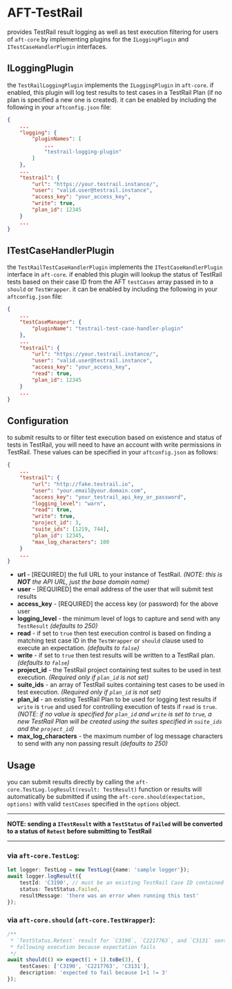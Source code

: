 # AFT-TestRail
provides TestRail result logging as well as test execution filtering for users of `aft-core` by implementing plugins for the `ILoggingPlugin` and `ITestCaseHandlerPlugin` interfaces.

## ILoggingPlugin
the `TestRailLoggingPlugin` implements the `ILoggingPlugin` in `aft-core`. if enabled, this plugin will log test results to test cases in a TestRail Plan (if no plan is specified a new one is created). it can be enabled by including the following in your `aftconfig.json` file:

```json
{
    ...
    "logging": {
        "pluginNames": [
            ...
            "testrail-logging-plugin"
        ]
    },
    ...
    "testrail": {
        "url": "https://your.testrail.instance/",
        "user": "valid.user@testrail.instance",
        "access_key": "your_access_key",
        "write": true,
        "plan_id": 12345
    }
    ...
}
```

## ITestCaseHandlerPlugin
the `TestRailTestCaseHandlerPlugin` implements the `ITestCaseHandlerPlugin` interface in `aft-core`. if enabled this plugin will lookup the status of TestRail tests based on their case ID from the AFT `testCases` array passed in to a `should` or `TestWrapper`. it can be enabled by including the following in your `aftconfig.json` file:

```json
{
    ...
    "testCaseManager": {
        "pluginName": "testrail-test-case-handler-plugin"
    },
    ...
    "testrail": {
        "url": "https://your.testrail.instance/",
        "user": "valid.user@testrail.instance",
        "access_key": "your_access_key",
        "read": true,
        "plan_id": 12345
    }
    ...
}
```

## Configuration
to submit results to or filter test execution based on existence and status of tests in TestRail, you will need to have an account with write permissions in TestRail. These values can be specified in your `aftconfig.json` as follows:

```json
{
    ...
    "testrail": {
        "url": "http://fake.testrail.io",
        "user": "your.email@your.domain.com",
        "access_key": "your_testrail_api_key_or_password",
        "logging_level": "warn",
        "read": true,
        "write": true,
        "project_id": 3,
        "suite_ids": [1219, 744],
        "plan_id": 12345,
        "max_log_characters": 100
    }
    ...
}
```
- **url** - [REQUIRED] the full URL to your instance of TestRail. _(NOTE: this is **NOT** the API URL, just the base domain name)_
- **user** - [REQUIRED] the email address of the user that will submit test results
- **access_key** - [REQUIRED] the access key (or password) for the above user
- **logging_level** - the minimum level of logs to capture and send with any `TestResult` _(defaults to 250)_
- **read** - if set to `true` then test execution control is based on finding a matching test case ID in the `TestWrapper` or `should` clause used to execute an expectation. _(defaults to `false`)_
- **write** - if set to `true` then test results will be written to a TestRail plan. _(defaults to `false`)_
- **project_id** - the TestRail project containing test suites to be used in test execution. _(Required only if `plan_id` is not set)_
- **suite_ids** - an array of TestRail suites containing test cases to be used in test execution. _(Required only if `plan_id` is not set)_
- **plan_id** - an existing TestRail Plan to be used for logging test results if `write` is `true` and used for controlling execution of tests if `read` is `true`. _(NOTE: if no value is specified for `plan_id` and `write` is set to `true`, a new TestRail Plan will be created using the suites specified in `suite_ids` and the `project_id`)_
- **max_log_characters** - the maximum number of log message characters to send with any non passing result _(defaults to 250)_

## Usage
you can submit results directly by calling the `aft-core.TestLog.logResult(result: TestResult)` function or results will automatically be submitted if using the `aft-core.should(expectation, options)` with valid `testCases` specified in the `options` object. 

----

**NOTE: sending a `ITestResult` with a `TestStatus` of `Failed` will be converted to a status of `Retest` before submitting to TestRail**

----

### via `aft-core.TestLog`:
```typescript
let logger: TestLog = new TestLog({name: 'sample logger'});
await logger.logResult({
    testId: 'C3190', // must be an existing TestRail Case ID contained in your referenced TestRail Plan ID
    status: TestStatus.Failed,
    resultMessage: 'there was an error when running this test'
});
```

### via `aft-core.should` (`aft-core.TestWrapper`):
```typescript
/** 
 * `TestStatus.Retest` result for `C3190`, `C2217763`, and `C3131` sent to TestRail
 * following execution because expectation fails
 */
await should(() => expect(1 + 1).toBe(3), { 
    testCases: ['C3190', 'C2217763', 'C3131'],
    description: 'expected to fail because 1+1 != 3'
});
```